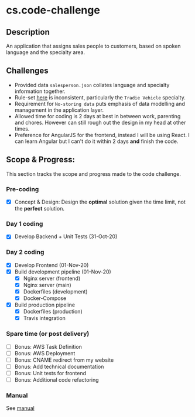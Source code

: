 # cs.code-challenge

## Description

An application that assigns sales people to customers, based on spoken language and the specialty area.

## Challenges

- Provided data `salesperson.json` collates language and specialty information together.
- Rule-set [here](https://github.com/farajfarook/code-challenge) is inconsistent, particularly the `Tradie Vehicle` specialty.
- Requirement for `No-storing data` puts emphasis of data modelling and management in the application layer.
- Allowed time for coding is 2 days at best in between work, parenting and chores. However can still rough out the design in my head at other times.
- Preference for AngularJS for the frontend, instead I will be using React. I can learn Angular but I can't do it within 2 days **and** finish the code.

## Scope & Progress:

This section tracks the scope and progress made to the code challenge.

### Pre-coding

- [x] Concept & Design: Design the **optimal** solution given the time limit, not the **perfect** solution.

### Day 1 coding

- [x] Develop Backend + Unit Tests (31-Oct-20)

### Day 2 coding

- [x] Develop Frontend (01-Nov-20)
- [x] Build development pipeline (01-Nov-20)
  - [x] Nginx server (frontend)
  - [x] Nginx server (main)
  - [x] Dockerfiles (development)
  - [x] Docker-Compose
- [x] Build production pipeline
  - [x] Dockerfiles (production)
  - [x] Travis integration

### Spare time (or post delivery)

- [ ] Bonus: AWS Task Definition
- [ ] Bonus: AWS Deployment
- [ ] Bonus: CNAME redirect from my website
- [ ] Bonus: Add technical documentation
- [ ] Bonus: Unit tests for frontend
- [ ] Bonus: Additional code refactoring

### Manual

See [manual](https://github.com/jackula83/cs.code-challenge/blob/main/Manual.md)
